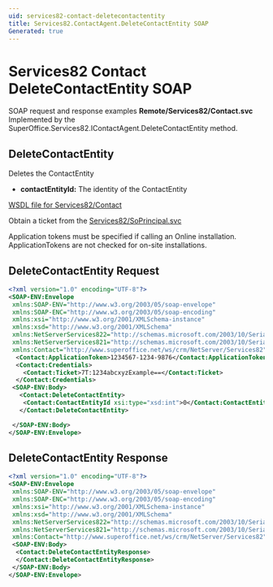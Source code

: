 ```yaml
---
uid: services82-contact-deletecontactentity
title: Services82.ContactAgent.DeleteContactEntity SOAP
Generated: true
---
```


# Services82 Contact DeleteContactEntity SOAP

SOAP request and response examples **Remote/Services82/Contact.svc**
Implemented by the <see cref="M:SuperOffice.Services82.IContactAgent.DeleteContactEntity">SuperOffice.Services82.IContactAgent.DeleteContactEntity</see> method.

## DeleteContactEntity

Deletes the ContactEntity

* **contactEntityId:** The identity of the ContactEntity



[WSDL file for Services82/Contact](../Services82-Contact.md)

Obtain a ticket from the [Services82/SoPrincipal.svc](../SoPrincipal/index.md)

Application tokens must be specified if calling an Online installation. ApplicationTokens are not checked for on-site installations.

## DeleteContactEntity Request

```xml
<?xml version="1.0" encoding="UTF-8"?>
<SOAP-ENV:Envelope
 xmlns:SOAP-ENV="http://www.w3.org/2003/05/soap-envelope"
 xmlns:SOAP-ENC="http://www.w3.org/2003/05/soap-encoding"
 xmlns:xsi="http://www.w3.org/2001/XMLSchema-instance"
 xmlns:xsd="http://www.w3.org/2001/XMLSchema"
 xmlns:NetServerServices822="http://schemas.microsoft.com/2003/10/Serialization/Arrays"
 xmlns:NetServerServices821="http://schemas.microsoft.com/2003/10/Serialization/"
 xmlns:Contact="http://www.superoffice.net/ws/crm/NetServer/Services82">
  <Contact:ApplicationToken>1234567-1234-9876</Contact:ApplicationToken>
  <Contact:Credentials>
    <Contact:Ticket>7T:1234abcxyzExample==</Contact:Ticket>
  </Contact:Credentials>
 <SOAP-ENV:Body>
   <Contact:DeleteContactEntity>
    <Contact:ContactEntityId xsi:type="xsd:int">0</Contact:ContactEntityId>
   </Contact:DeleteContactEntity>

 </SOAP-ENV:Body>
</SOAP-ENV:Envelope>

```


## DeleteContactEntity Response

```xml
<?xml version="1.0" encoding="UTF-8"?>
<SOAP-ENV:Envelope
 xmlns:SOAP-ENV="http://www.w3.org/2003/05/soap-envelope"
 xmlns:SOAP-ENC="http://www.w3.org/2003/05/soap-encoding"
 xmlns:xsi="http://www.w3.org/2001/XMLSchema-instance"
 xmlns:xsd="http://www.w3.org/2001/XMLSchema"
 xmlns:NetServerServices822="http://schemas.microsoft.com/2003/10/Serialization/Arrays"
 xmlns:NetServerServices821="http://schemas.microsoft.com/2003/10/Serialization/"
 xmlns:Contact="http://www.superoffice.net/ws/crm/NetServer/Services82">
 <SOAP-ENV:Body>
  <Contact:DeleteContactEntityResponse>
  </Contact:DeleteContactEntityResponse>
 </SOAP-ENV:Body>
</SOAP-ENV:Envelope>

```

